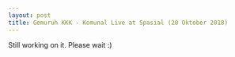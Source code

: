 ```yaml
---
layout: post
title: Gemuruh KKK - Komunal Live at Spasial (20 Oktober 2018)
---
```


Still working on it. Please wait :)
